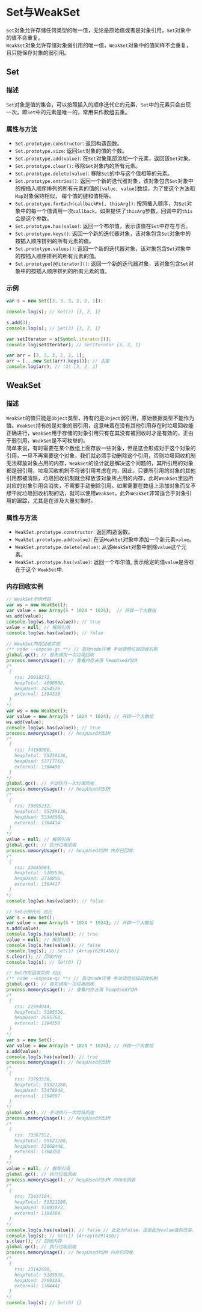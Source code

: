 # Set与WeakSet
`Set`对象允许存储任何类型的唯一值，无论是原始值或者是对象引用，`Set`对象中的值不会重复。  
`WeakSet`对象允许存储对象弱引用的唯一值，`WeakSet`对象中的值同样不会重复，且只能保存对象的弱引用。

## Set
### 描述
`Set`对象是值的集合，可以按照插入的顺序迭代它的元素，`Set`中的元素只会出现一次，即`Set`中的元素是唯一的，常用来作数组去重。

### 属性与方法
* `Set.prototype.constructor`: 返回构造函数。
* `Set.prototype.size`: 返回`Set`对象的值的个数。
* `Set.prototype.add(value)`: 在`Set`对象尾部添加一个元素，返回该`Set`对象。
* `Set.prototype.clear()`: 移除`Set`对象内的所有元素。
* `Set.prototype.delete(value)`: 移除`Set`的中与这个值相等的元素。
* `Set.prototype.entries()`: 返回一个新的迭代器对象，该对象包含`Set`对象中的按插入顺序排列的所有元素的值的`[value, value]`数组，为了使这个方法和`Map`对象保持相似， 每个值的键和值相等。
* `Set.prototype.forEach(callbackFn[, thisArg])`: 按照插入顺序，为`Set`对象中的每一个值调用一次`callback`，如果提供了`thisArg`参数，回调中的`this`会是这个参数。
* `Set.prototype.has(value)`: 返回一个布尔值，表示该值在`Set`中存在与否。
* `Set.prototype.keys()`: 返回一个新的迭代器对象，该对象包含`Set`对象中的按插入顺序排列的所有元素的值。
* `Set.prototype.values()`: 返回一个新的迭代器对象，该对象包含`Set`对象中的按插入顺序排列的所有元素的值。
* `Set.prototype[@@iterator]()`: 返回一个新的迭代器对象，该对象包含`Set`对象中的按插入顺序排列的所有元素的值。

### 示例

```javascript
var s = new Set([3, 3, 3, 2, 2, 1]);

console.log(s); // Set(3) {3, 2, 1}

s.add(3);
console.log(s); // Set(3) {3, 2, 1}

var setIterator = s[Symbol.iterator]();
console.log(setIterator); // SetIterator {3, 2, 1}

var arr = [3, 3, 3, 2, 2, 1];
arr = [...new Set(arr).keys()]; // 去重
console.log(arr); // (3) [3, 2, 1]
```
## WeakSet

### 描述
`WeakSet`的值只能是`Object`类型，持有的是`Object`弱引用，原始数据类型不能作为值。`WeakSet`持有的是对象的弱引用，这意味着在没有其他引用存在时垃圾回收能正确进行，`WeakSet`用于存储的对象引用只有在其没有被回收时才是有效的，正由于弱引用，`WeakSet`是不可枚举的。  
简单来说，有时需要在某个数组上面存放一些对象，但是这会形成对于这个对象的引用，一旦不再需要这个对象，我们就必须手动删除这个引用，否则垃圾回收机制无法释放对象占用的内存，`WeakSet`的设计就是解决这个问题的，其所引用的对象都是弱引用，垃圾回收机制不将该引用考虑在内，因此，只要所引用的对象的其他引用都被清除，垃圾回收机制就会释放该对象所占用的内存，此时`WeakSet`里边所对应的对象引用会消失，不需要手动删除引用。如果需要在数组上添加对象而又不想干扰垃圾回收机制的话，就可以使用`WeakSet`，此外`WeakSet`非常适合于对象引用的跟踪，尤其是在涉及大量对象时。

### 属性与方法
* `WeakSet.prototype.constructor`: 返回构造函数。
* `WeakSet.prototype.add(value)`:  在该`WeakSet`对象中添加一个新元素`value`。
* `WeakSet.prototype.delete(value)`: 从该`WeakSet`对象中删除`value`这个元素。
* `WeakSet.prototype.has(value)`: 返回一个布尔值, 表示给定的值`value`是否存在于这个 `WeakSet`中.

### 内存回收实例
```javascript
// WeakSet示例代码
var ws = new WeakSet();
var value = new Array(6 * 1024 * 1024);  // 开辟一个大数组 
ws.add(value);
console.log(ws.has(value)); // true
value = null; // 解除引用
console.log(ws.has(value)); // false
```
```javascript
// WeakSet内存回收实例
/** node --expose-gc **/ // 启动node环境 手动调用垃圾回收机制
global.gc(); // 首先调用一次垃圾回收
process.memoryUsage(); // 查看内存占用 heapUsed约2M
/*
 {
   rss: 20918272,
   heapTotal: 4608000,
   heapUsed: 2454576,
   external: 1384318
 }
*/
var ws = new WeakSet();
var value = new Array(6 * 1024 * 1024); // 开辟一个大数组 
ws.add(value);
console.log(ws.has(value)); // true
process.memoryUsage(); // heapUsed约53M
/*
 {
   rss: 74158080,
   heapTotal: 55259136,
   heapUsed: 53717760,
   external: 1384490
 }
*/
global.gc(); // 手动执行一次垃圾回收
process.memoryUsage(); // heapUsed约53M
/*
 {
   rss: 73695232,
   heapTotal: 55259136,
   heapUsed: 53345008,
   external: 1384414
 }
*/
value = null; // 解除引用
global.gc(); // 执行垃圾回收
process.memoryUsage(); // heapUsed约2M 内存已回收
/*
 {
   rss: 23035904,
   heapTotal: 5185536,
   heapUsed: 2716856,
   external: 1384417
 }
*/
console.log(ws.has(value)); // false
```
```javascript
// Set示例代码 对比
var s = new Set();
var value = new Array(6 * 1024 * 1024); // 开辟一个大数组 
s.add(value);
console.log(s.has(value)); // true
value = null; // 解除引用
console.log(s.has(value)); // false
console.log(s); // Set(1) {Array(6291456)}
s.clear(); // 回收内存
console.log(s); // Set(0) {}
```
```javascript
// Set内存回收实例 对比
/** node --expose-gc **/ // 启动node环境 手动调用垃圾回收机制
global.gc(); // 首先调用一次垃圾回收
process.memoryUsage(); // 查看内存占用 heapUsed约2M
/*
 {
   rss: 22994944,
   heapTotal: 5185536,
   heapUsed: 2695768,
   external: 1384350
 }
*/
var s = new Set();
var value = new Array(6 * 1024 * 1024); // 开辟一个大数组 
s.add(value);
console.log(s.has(value)); // true
process.memoryUsage(); // heapUsed约53M
/*
 {
   rss: 73793536,
   heapTotal: 55521280,
   heapUsed: 53478848,
   external: 1384507
 }
*/
global.gc(); // 手动执行一次垃圾回收
process.memoryUsage(); // heapUsed约53M
/*
 {
   rss: 73367552,
   heapTotal: 55521280,
   heapUsed: 53068448,
   external: 1384350
 }
*/
value = null; // 解除引用
global.gc(); // 执行垃圾回收
process.memoryUsage(); // heapUsed约53M 内存未回收
/*
 {
   rss: 73437184,
   heapTotal: 55521280,
   heapUsed: 53091072,
   external: 1384384
 }
*/
console.log(s.has(value)); // false // 此处为false，这是因为value值的改变，而在这个Set实例对象中依然存在对 Array 的强引用，内存未回收
console.log(s); // Set(1) {Array(6291456)}
s.clear(); // 回收内存
global.gc(); // 执行垃圾回收
process.memoryUsage(); // heapUsed约2M 内存已回收
/*
 {
   rss: 23142400,
   heapTotal: 5185536,
   heapUsed: 2769320,
   external: 1384441
 }
*/
console.log(s); // Set(0) {}
```